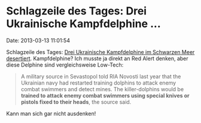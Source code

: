 Schlagzeile des Tages: Drei Ukrainische Kampfdelphine \...
==========================================================

Date: 2013-03-13 11:01:54

Schlagzeile des Tages: [Drei Ukrainische Kampfdelphine im Schwarzen Meer
desertiert](http://en.ria.ru/world/20130312/179963392.html).
Kampfdelphine? Ich musste ja direkt an Red Alert denken, aber diese
Delphine sind vergleichsweise Low-Tech:

> A military source in Sevastopol told RIA Novosti last year that the
> Ukrainian navy had restarted training dolphins to attack enemy combat
> swimmers and detect mines. The killer-dolphins would be **trained to
> attack enemy combat swimmers using special knives or pistols fixed to
> their heads**, the source said.

Kann man sich gar nicht ausdenken!
